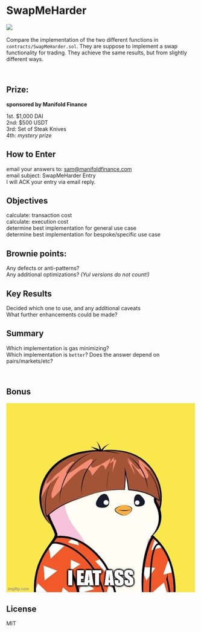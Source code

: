 # SwapMeHarder

![](https://rawcdn.githack.com/sambacha/swap-compare/master/.github/iu.png?token=AH2D4LAKCXVY2I53ZZ5SYRLBD6TWS)


Compare the implementation of the two different  functions in `contracts/SwapMeHarder.sol`. 
They are suppose to implement a swap functionality for trading. They achieve the same results, but from slightly different ways.

<br>

## Prize:

**sponsored by Manifold Finance**

1st. $1,000 DAI <br>
2nd: $500 USDT <br>
3rd: Set of Steak Knives <br>
4th: *mystery prize* <br>

## How to Enter

email your answers to: sam@manifoldfinance.com <br>
email subject: SwapMeHarder Entry <github username> <br>
I will ACK your entry via email reply. <br>


## Objectives

calculate: transaction cost <br>
calculate: execution cost <br>
determine best implementation for general use case <br>
determine best implementation for bespoke/specific use case <br>

## Brownie points: 
Any defects or anti-patterns? <br>
Any additional optimizations? *(Yul versions do not count!)*

## Key Results
Decided which one to use, and any additional caveats <br>
What further enhancements could be made?  <br>

## Summary 

Which implementation is gas minimizing? <br>
Which implementation is `better`? Does the answer depend on pairs/markets/etc? <br>

<br>

## Bonus

![](.github/image.png)


## License 

MIT
